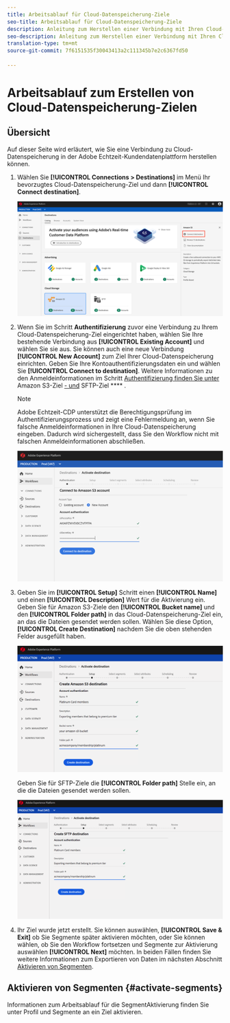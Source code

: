 ```yaml
---
title: Arbeitsablauf für Cloud-Datenspeicherung-Ziele
seo-title: Arbeitsablauf für Cloud-Datenspeicherung-Ziele
description: Anleitung zum Herstellen einer Verbindung mit Ihren Cloud-Datenspeicherung
seo-description: Anleitung zum Herstellen einer Verbindung mit Ihren Cloud-Datenspeicherung
translation-type: tm+mt
source-git-commit: 7f6151535f30043413a2c111345b7e2c6367fd50

---
```



# Arbeitsablauf zum Erstellen von Cloud-Datenspeicherung-Zielen

## Übersicht

Auf dieser Seite wird erläutert, wie Sie eine Verbindung zu Cloud-Datenspeicherung in der Adobe Echtzeit-Kundendatenplattform herstellen können.

1. Wählen Sie **[!UICONTROL Connections > Destinations]** im Menü Ihr bevorzugtes Cloud-Datenspeicherung-Ziel und dann **[!UICONTROL Connect destination]**.

   ![Verbindung zum Cloud-Datenspeicherung-Ziel](/help/rtcdp/destinations/assets/connect-cloud-destination.png)

1. Wenn Sie im Schritt **Authentifizierung** zuvor eine Verbindung zu Ihrem Cloud-Datenspeicherung-Ziel eingerichtet haben, wählen Sie Ihre bestehende Verbindung aus **[!UICONTROL Existing Account]** und wählen Sie sie aus. Sie können auch eine neue Verbindung **[!UICONTROL New Account]** zum Ziel Ihrer Cloud-Datenspeicherung einrichten. Geben Sie Ihre Kontoauthentifizierungsdaten ein und wählen Sie **[!UICONTROL Connect to destination]**. Weitere Informationen zu den Anmeldeinformationen im Schritt [Authentifizierung finden Sie unter](/help/rtcdp/destinations/amazon-s3-destination.md) Amazon S3-Ziel [- und](/help/rtcdp/destinations/sftp-destination.md) SFTP-Ziel **** .

   >[!NOTE]
   >
   >Adobe Echtzeit-CDP unterstützt die Berechtigungsprüfung im Authentifizierungsprozess und zeigt eine Fehlermeldung an, wenn Sie falsche Anmeldeinformationen in Ihre Cloud-Datenspeicherung eingeben. Dadurch wird sichergestellt, dass Sie den Workflow nicht mit falschen Anmeldeinformationen abschließen.

   ![Verbindungsziel für die Cloud-Datenspeicherung - Authentifizierungsschritt](/help/rtcdp/destinations/assets/cloud-destinations-authentication-step.png)

1. Geben Sie im **[!UICONTROL Setup]** Schritt einen **[!UICONTROL Name]** und einen **[!UICONTROL Description]** Wert für die Aktivierung ein. <br>
Geben Sie für Amazon S3-Ziele den **[!UICONTROL Bucket name]** und den **[!UICONTROL Folder path]** in das Cloud-Datenspeicherung-Ziel ein, an das die Dateien gesendet werden sollen. Wählen Sie diese Option, **[!UICONTROL Create Destination]** nachdem Sie die oben stehenden Felder ausgefüllt haben.

   ![Verbindung mit Amazon S3 Cloud-Datenspeicherung-Ziel - Authentifizierungsschritt](/help/rtcdp/destinations/assets/cloud-destinations-setup-step.png)

   Geben Sie für SFTP-Ziele die **[!UICONTROL Folder path]** Stelle ein, an die die Dateien gesendet werden sollen.

   ![Verbindungsziel für die SFTP-Cloud-Datenspeicherung - Authentifizierungsschritt](/help/rtcdp/destinations/assets/sftp-destinations-setup-step.png)

1. Ihr Ziel wurde jetzt erstellt. Sie können auswählen, **[!UICONTROL Save & Exit]** ob Sie Segmente später aktivieren möchten, oder Sie können wählen, ob Sie den Workflow fortsetzen und Segmente zur Aktivierung auswählen **[!UICONTROL Next]** möchten. In beiden Fällen finden Sie weitere Informationen zum Exportieren von Daten im nächsten Abschnitt [Aktivieren von Segmenten](#activate-segments).

## Aktivieren von Segmenten {#activate-segments}

Informationen zum Arbeitsablauf für die SegmentAktivierung finden Sie unter Profil und Segmente an ein Ziel [](/help/rtcdp/destinations/activate-destinations.md) aktivieren.